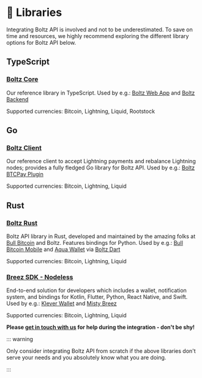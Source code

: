 # 📙 Libraries

Integrating Boltz API is involved and not to be underestimated. To save on time
and resources, we highly recommend exploring the different library options for
Boltz API below.

## TypeScript

### [Boltz Core](https://github.com/BoltzExchange/boltz-core)

Our reference library in TypeScript. Used by e.g.:
[Boltz Web App](https://github.com/BoltzExchange/boltz-web-app) and
[Boltz Backend](https://github.com/BoltzExchange/boltz-backend)

Supported currencies: Bitcoin, Lightning, Liquid, Rootstock

## Go

### [Boltz Client](https://github.com/BoltzExchange/boltz-client)

Our reference client to accept Lightning payments and rebalance Lightning nodes;
provides a fully fledged Go library for Boltz API. Used by e.g.:
[Boltz BTCPay Plugin](https://github.com/BoltzExchange/boltz-btcpay-plugin/)

Supported currencies: Bitcoin, Lightning, Liquid

## Rust

### [Boltz Rust](https://github.com/SatoshiPortal/boltz-rust)

Boltz API library in Rust, developed and maintained by the amazing folks at
[Bull Bitcoin](https://www.bullbitcoin.com/) and Boltz. Features bindings for
Python. Used by e.g.:
[Bull Bitcoin Mobile](https://github.com/SatoshiPortal/bullbitcoin-mobile) and
[Aqua Wallet](https://github.com/AquaWallet/aqua-wallet) via
[Boltz Dart](https://github.com/SatoshiPortal/boltz-dart)

Supported currencies: Bitcoin, Lightning, Liquid

### [Breez SDK - Nodeless](https://github.com/breez/breez-sdk-liquid)

End-to-end solution for developers which includes a wallet, notification system,
and bindings for Kotlin, Flutter, Python, React Native, and Swift. Used by e.g.:
[Klever Wallet](https://klever.io/) and
[Misty Breez](https://breez.technology/misty/)

Supported currencies: Bitcoin, Lightning, Liquid

**Please [get in touch with us](https://docs.boltz.exchange/#resources) for help
during the integration - don't be shy!**

::: warning

Only consider integrating Boltz API from scratch if the above libraries don't
serve your needs and you absolutely know what you are doing.

:::
